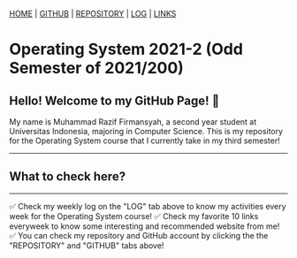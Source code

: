 [HOME](.) | [GITHUB](https://github.com/muhammadrazif) | [REPOSITORY](https://github.com/muhammadrazif/os212) | [LOG](TXT/mylog.txt) | [LINKS](LINKS/)

# Operating System 2021-2 (Odd Semester of 2021/200)
## Hello! Welcome to my GitHub Page! 👋

My name is Muhammad Razif Firmansyah, a second year student at Universitas Indonesia, majoring in Computer Science. This is my repository for the Operating System course that I currently take in my third semester! 

---
## What to check here?
---
✅ Check my weekly log on the "LOG" tab above to know my activities every week for the Operating System course!
✅ Check my favorite 10 links everyweek to know some interesting and recommended website from me!
✅ You can check my repository and GitHub account by clicking the the "REPOSITORY" and "GITHUB" tabs above!
